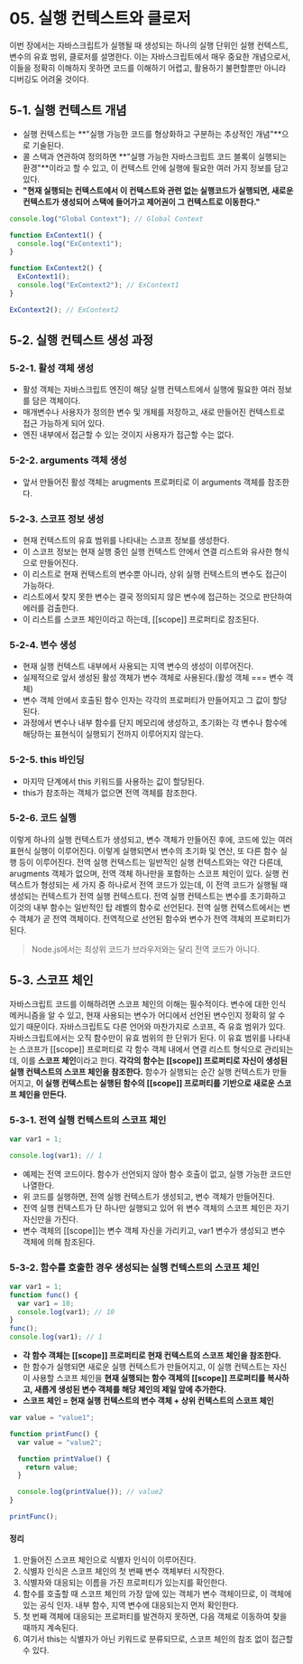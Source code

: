# 05. 실행 컨텍스트와 클로저

이번 장에서는 자바스크립트가 실행될 때 생성되는 하나의 실행 단위인 실행 컨텍스트, 변수의 유효 범위, 클로저를 설명한다. 이는 자바스크립트에서 매우 중요한 개념으로서, 이들을 정확히 이해하지 못하면 코드를 이해하기 어렵고, 활용하기 불편할뿐만 아니라 디버깅도 어려울 것이다.

## 5-1. 실행 컨텍스트 개념

- 실행 컨텍스트는 **"실행 가능한 코드를 형상화하고 구분하는 추상적인 개념"**으로 기술된다.
- 콜 스택과 연관하여 정의하면 **"실행 가능한 자바스크립트 코드 블록이 실행되는 환경"**이라고 할 수 있고, 이 컨텍스트 안에 실행에 필요한 여러 가지 정보를 담고 있다.
- **"현재 실행되는 컨텍스트에서 이 컨텍스트와 관련 없는 실행코드가 실행되면, 새로운 컨텍스트가 생성되어 스택에 들어가고 제어권이 그 컨텍스트로 이동한다."**

```javascript
console.log("Global Context"); // Global Context

function ExContext1() {
  console.log("ExContext1");
}

function ExContext2() {
  ExContext1();
  console.log("ExContext2"); // ExContext1
}

ExContext2(); // ExContext2
```

## 5-2. 실행 컨텍스트 생성 과정

### 5-2-1. 활성 객체 생성

- 활성 객체는 자바스크립트 엔진이 해당 실행 컨텍스트에서 실행에 필요한 여러 정보를 담은 객체이다.
- 매개변수나 사용자가 정의한 변수 및 개체를 저장하고, 새로 만들어진 컨텍스트로 접근 가능하게 되어 있다.
- 엔진 내부에서 접근할 수 있는 것이지 사용자가 접근할 수는 없다.

### 5-2-2. arguments 객체 생성

- 앞서 만들어진 활성 객체는 arugments 프로퍼티로 이 arguments 객체를 참조한다.

### 5-2-3. 스코프 정보 생성

- 현재 컨텍스트의 유효 범위를 나타내는 스코프 정보를 생성한다.
- 이 스코프 정보는 현재 실행 중인 실행 컨텍스트 안에서 연결 리스트와 유사한 형식으로 만들어진다.
- 이 리스트로 현재 컨텍스트의 변수뿐 아니라, 상위 실행 컨텍스트의 변수도 접근이 가능하다.
- 리스트에서 찾지 못한 변수는 결국 정의되지 않은 변수에 접근하는 것으로 판단하여 에러를 검출한다.
- 이 리스트를 스코프 체인이라고 하는데, [[scope]] 프로퍼티로 참조된다.

### 5-2-4. 변수 생성

- 현재 실행 컨텍스트 내부에서 사용되는 지역 변수의 생성이 이루어진다.
- 실제적으로 앞서 생성된 활성 객체가 변수 객체로 사용된다.(활성 객체 === 변수 객체)
- 변수 객체 안에서 호출된 함수 인자는 각각의 프로퍼티가 만들어지고 그 값이 할당된다.
- 과정에서 변수나 내부 함수를 단지 메모리에 생성하고, 초기화는 각 변수나 함수에 해당하는 표현식이 실행되기 전까지 이루어지지 않는다.

### 5-2-5. this 바인딩

- 마지막 단계에서 this 키워드를 사용하는 값이 할당된다.
- this가 참조하는 객체가 없으면 전역 객체를 참조한다.

### 5-2-6. 코드 실행

이렇게 하나의 실행 컨텍스트가 생성되고, 변수 객체가 만들어진 후에, 코드에 있는 여러 표현식 실행이 이루어진다. 이렇게 실행되면서 변수의 초기화 및 연산, 또 다른 함수 실행 등이 이루어진다. 전역 실행 컨텍스트는 일반적인 실행 컨텍스트와는 약간 다른데, arugments 객체가 없으며, 전역 객체 하나만을 포함하는 스코프 체인이 있다. 실행 컨텍스트가 형성되는 세 가지 중 하나로서 전역 코드가 있는데, 이 전역 코드가 실행될 때 생성되는 컨텍스트가 전역 실행 컨텍스트다. 전역 실행 컨텍스트는 변수를 초기화하고 이것의 내부 함수는 일반적인 탑 레벨의 함수로 선언된다. 전역 실행 컨텍스트에서는 변수 객체가 곧 전역 객체이다. 전역적으로 선언된 함수와 변수가 전역 객체의 프로퍼티가 된다.

> Node.js에서는 최상위 코드가 브라우저와는 달리 전역 코드가 아니다.

## 5-3. 스코프 체인

자바스크립트 코드를 이해하려면 스코프 체인의 이해는 필수적이다. 변수에 대한 인식 메커니즘을 알 수 있고, 현재 사용되는 변수가 어디에서 선언된 변수인지 정확히 알 수 있기 때문이다. 자바스크립트도 다른 언어와 마찬가지로 스코프, 즉 유효 범위가 있다. 자바스크립트에서는 오직 함수만이 유효 범위의 한 단위가 된다. 이 유효 범위를 나타내는 스코프가 [[scope]] 프로퍼티로 각 함수 객체 내에서 연결 리스트 형식으로 관리되는데, 이를 **스코프 체인**이라고 한다. **각각의 함수는 [[scope]] 프로퍼티로 자신이 생성된 실행 컨텍스트의 스코프 체인을 참조한다.** 함수가 실행되는 순간 실행 컨텍스트가 만들어지고, **이 실행 컨텍스트는 실행된 함수의 [[scope]] 프로퍼티를 기반으로 새로운 스코프 체인을 만든다.**

### 5-3-1. 전역 실행 컨텍스트의 스코프 체인

```javascript
var var1 = 1;

console.log(var1); // 1
```

- 예제는 전역 코드이다. 함수가 선언되지 않아 함수 호출이 없고, 실행 가능한 코드만 나열한다.
- 위 코드를 실행하면, 전역 실행 컨텍스트가 생성되고, 변수 객체가 만들어진다.
- 전역 실행 컨텍스트가 단 하나만 실행되고 있어 위 변수 객체의 스코프 체인은 자기 자신만을 가진다.
- 변수 객체의 [[scope]]는 변수 객체 자신을 가리키고, var1 변수가 생성되고 변수 객체에 의해 참조된다.

### 5-3-2. 함수를 호출한 경우 생성되는 실행 컨텍스트의 스코프 체인

```javascript
var var1 = 1;
function func() {
  var var1 = 10;
  console.log(var1); // 10
}
func();
console.log(var1); // 1
```

- **각 함수 객체는 [[scope]] 프로퍼티로 현재 컨텍스트의 스코프 체인을 참조한다.**
- 한 함수가 실행되면 새로운 실행 컨텍스트가 만들어지고, 이 실행 컨텍스트는 자신이 사용할 스코프 체인을 **현재 실행되는 함수 객체의 [[scope]] 프로퍼티를 복사하고, 새롭게 생성된 변수 객체를 해당 체인의 제일 앞에 추가한다.**
- **스코프 체인 = 현재 실행 컨텍스트의 변수 객체 + 상위 컨텍스트의 스코프 체인**

```javascript
var value = "value1";

function printFunc() {
  var value = "value2";

  function printValue() {
    return value;
  }

  console.log(printValue()); // value2
}

printFunc();
```

#### 정리

1. 만들어진 스코프 체인으로 식별자 인식이 이루어진다.
2. 식별자 인식은 스코프 체인의 첫 번째 변수 객체부터 시작한다.
3. 식별자와 대응되는 이름을 가진 프로퍼티가 있는지를 확인한다.
4. 함수를 호출할 때 스코프 체인의 가장 앞에 있는 객체가 변수 객체이므로, 이 객체에 있는 공식 인자. 내부 함수, 지역 변수에 대응되는지 먼저 확인한다.
5. 첫 번째 객체에 대응되는 프로퍼티를 발견하지 못하면, 다음 객체로 이동하여 찾을 때까지 계속된다.
6. 여기서 this는 식별자가 아닌 키워드로 분류되므로, 스코프 체인의 참조 없이 접근할 수 있다.
